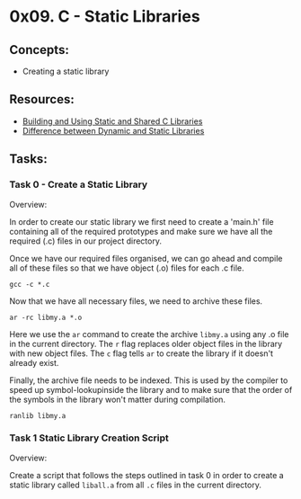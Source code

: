 # 0x09. C - Static Libraries

## Concepts:

 - Creating a static library

## Resources:

 - [Building and Using Static and Shared C Libraries](https://docencia.ac.upc.edu/FIB/USO/Bibliografia/unix-c-libraries.html)
 - [Difference between Dynamic and Static Libraries](https://www.youtube.com/watch?v=eW5he5uFBNM)

## Tasks:

### Task 0 - Create a Static Library

Overview:

In order to create our static library we first need to create a 'main.h' file containing all of the required prototypes and make sure we have all the required (.c) files in our project directory.

Once we have our required files organised, we can go ahead and compile all of these files so that we have object (.o) files for each .c file.

`gcc -c *.c`

Now that we have all necessary files, we need to archive these files.

`ar -rc libmy.a *.o`

Here we use the `ar` command to create the archive `libmy.a` using any .o file in the current directory. The `r` flag replaces older object files in the library with new object files. The `c` flag tells `ar` to create the library if it doesn't already exist.

Finally, the archive file needs to be indexed. This is used by the compiler to speed up symbol-lookupinside the library and to make sure that the order of the symbols in the library won't matter during compilation.

`ranlib libmy.a`

### Task 1 Static Library Creation Script

Overview:

Create a script that follows the steps outlined in task 0 in order to create a static library called `liball.a` from all `.c` files in the current directory.